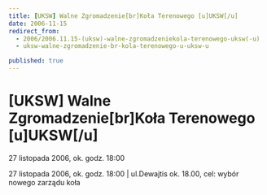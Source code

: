 ```yaml
---
title: [UKSW] Walne Zgromadzenie[br]Koła Terenowego [u]UKSW[/u]
date: 2006-11-15
redirect_from: 
  - 2006/2006.11.15-(uksw)-walne-zgromadzeniekola-terenowego-uksw(-u)
  - uksw-walne-zgromadzenie-br-kola-terenowego-u-uksw-u

published: true
---
```




# [UKSW] Walne Zgromadzenie[br]Koła Terenowego [u]UKSW[/u]

<time>27 listopada 2006, ok. godz. 18:00</time>

27 listopada 2006, ok. godz. 18:00 | ul.Dewajtis ok. 18.00, cel: wybór nowego zarządu koła

<!--CONTENT FROM OLD SERVER (jos before 2013): 27 listopada 2006, ok. godz. 18:00 | ul.Dewajtis ok. 18.00, cel: wybór nowego zarządu koła
-->

<!--{{json:{"created_date":"2006-11-15 16:58:47","publish_down":"0000-00-00 00:00:00","id":"417"}}}-->